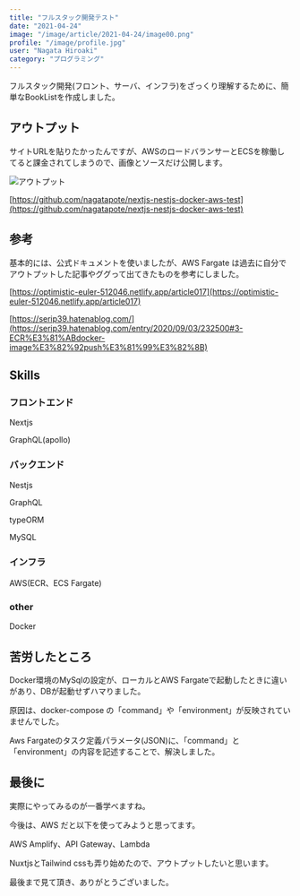 ```yaml
---
title: "フルスタック開発テスト"
date: "2021-04-24"
image: "/image/article/2021-04-24/image00.png"
profile: "/image/profile.jpg"
user: "Nagata Hiroaki"
category: "プログラミング"
---
```


フルスタック開発(フロント、サーバ、インフラ)をざっくり理解するために、簡単なBookListを作成しました。

## アウトプット

サイトURLを貼りたかったんですが、AWSのロードバランサーとECSを稼働してると課金されてしまうので、画像とソースだけ公開します。

![アウトプット](/image/article/2021-04-24/image01.png)

[https://github.com/nagatapote/nextjs-nestjs-docker-aws-test](https://github.com/nagatapote/nextjs-nestjs-docker-aws-test)

## 参考

基本的には、公式ドキュメントを使いましたが、AWS Fargate は過去に自分でアウトプットした記事やググって出てきたものを参考にしました。

[https://optimistic-euler-512046.netlify.app/article017](https://optimistic-euler-512046.netlify.app/article017)

[https://serip39.hatenablog.com/](https://serip39.hatenablog.com/entry/2020/09/03/232500#3-ECR%E3%81%ABdocker-image%E3%82%92push%E3%81%99%E3%82%8B)

## Skills

### フロントエンド

Nextjs

GraphQL(apollo)

### バックエンド

Nestjs

GraphQL

typeORM

MySQL

### インフラ

AWS(ECR、ECS Fargate)

### other

Docker

## 苦労したところ

Docker環境のMySqlの設定が、ローカルとAWS Fargateで起動したときに違いがあり、DBが起動せずハマりました。

原因は、docker-compose の「command」や「environment」が反映されていませんでした。

Aws Fargateのタスク定義パラメータ(JSON)に、「command」と「environment」の内容を記述することで、解決しました。

## 最後に

実際にやってみるのが一番学べますね。

今後は、AWS だと以下を使ってみようと思ってます。

AWS Amplify、API Gateway、Lambda

NuxtjsとTailwind cssも弄り始めたので、アウトプットしたいと思います。

最後まで見て頂き、ありがとうございました。
